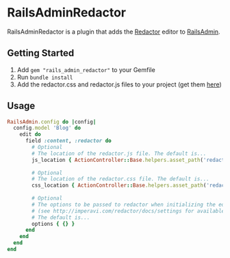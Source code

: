 # RailsAdminRedactor
RailsAdminRedactor is a plugin that adds the [Redactor](http://imperavi.com/redactor/) editor to [RailsAdmin](https://github.com/sferik/rails_admin).

## Getting Started
1. Add ```gem "rails_admin_redactor"``` to your Gemfile
2. Run ```bundle install```
3. Add the redactor.css and redactor.js files to your project (get them [here](http://imperavi.com/redactor/))

## Usage
```ruby
RailsAdmin.config do |config|
  config.model 'Blog' do
    edit do
      field :content, :redactor do
        # Optional
        # The location of the redactor.js file. The default is...
        js_location { ActionController::Base.helpers.asset_path('redactor.js') }
        
        # Optional
        # The location of the redactor.css file. The default is...
        css_location { ActionController::Base.helpers.asset_path('redactor.css') }
        
        # Optional
        # The options to be passed to redactor when initializing the editor
        # (see http://imperavi.com/redactor/docs/settings for available options).
        # The default is...
        options { {} }
      end
    end
  end
end
```
